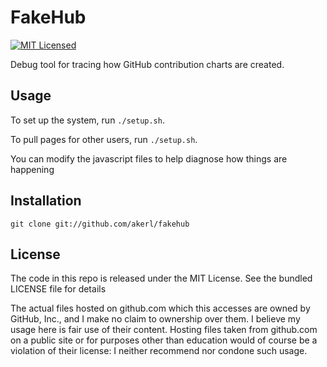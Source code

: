FakeHub
=========

[![MIT Licensed](https://img.shields.io/badge/license-MIT-green.svg)](https://tldrlegal.com/license/mit-license)

Debug tool for tracing how GitHub contribution charts are created.

## Usage

To set up the system, run `./setup.sh`.

To pull pages for other users, run `./setup.sh`.

You can modify the javascript files to help diagnose how things are happening

## Installation

```
git clone git://github.com/akerl/fakehub
```

## License

The code in this repo is released under the MIT License. See the bundled LICENSE file for details

The actual files hosted on github.com which this accesses are owned by GitHub, Inc., and I make no claim to ownership over them. I believe my usage here is fair use of their content. Hosting files taken from github.com on a public site or for purposes other than education would of course be a violation of their license: I neither recommend nor condone such usage.


